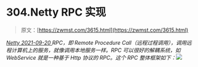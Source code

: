 <!--yml
category: 未分类
date: 0001-01-01 00:00:00
--->

# 304.Netty RPC 实现

> 原文：[https://zwmst.com/3615.html](https://zwmst.com/3615.html)

   [ *Netty* ](https://zwmst.com/netty)*[ <time datetime="2021-09-21T04:26:31+08:00"> 2021-09-20 </time> ](https://zwmst.com/3615.html)  RPC，即 Remote Procedure Call（远程过程调用），调用远程计算机上的服务，就像调用本地服务一样。RPC 可以很好的解耦系统，如 WebService 就是一种基于 Http 协议的 RPC。这个 RPC 整体框架如下：![](img/2b859664dc59dc4ed4a1a7dbb89310df.png)*